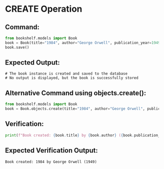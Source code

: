 # CREATE Operation

## Command:
```python
from bookshelf.models import Book
book = Book(title="1984", author="George Orwell", publication_year=1949)
book.save()
```

## Expected Output:
```
# The book instance is created and saved to the database
# No output is displayed, but the book is successfully stored
```

## Alternative Command using objects.create():
```python
from bookshelf.models import Book
book = Book.objects.create(title="1984", author="George Orwell", publication_year=1949)
```

## Verification:
```python
print(f"Book created: {book.title} by {book.author} ({book.publication_year})")
```

## Expected Verification Output:
```
Book created: 1984 by George Orwell (1949)
``` 